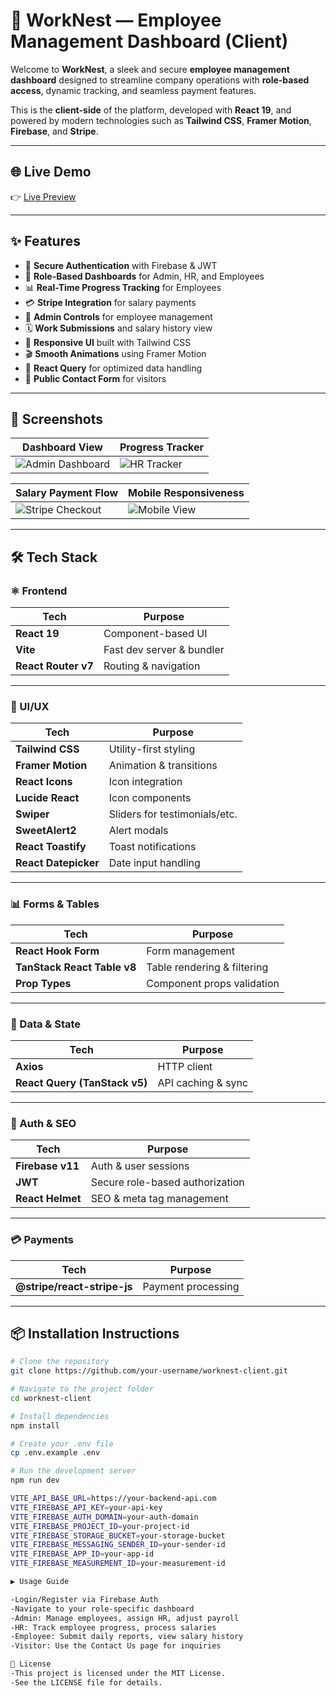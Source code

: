 # 🚀 WorkNest — Employee Management Dashboard (Client)

Welcome to **WorkNest**, a sleek and secure **employee management dashboard** designed to streamline company operations with **role-based access**, dynamic tracking, and seamless payment features.

This is the **client-side** of the platform, developed with **React 19**, and powered by modern technologies such as **Tailwind CSS**, **Framer Motion**, **Firebase**, and **Stripe**.

---

## 🌐 Live Demo

👉 [Live Preview](https://work-nest-client.web.app)

---

## ✨ Features

- 🔐 **Secure Authentication** with Firebase & JWT
- 👥 **Role-Based Dashboards** for Admin, HR, and Employees
- 📊 **Real-Time Progress Tracking** for Employees
- 💳 **Stripe Integration** for salary payments
- 🧾 **Admin Controls** for employee management
- 🗓️ **Work Submissions** and salary history view
- 🎨 **Responsive UI** built with Tailwind CSS
- 🎬 **Smooth Animations** using Framer Motion
- 🔄 **React Query** for optimized data handling
- 📨 **Public Contact Form** for visitors

---

## 📸 Screenshots

| Dashboard View         | Progress Tracker          |
|------------------------|---------------------------|
| ![Admin Dashboard](https://via.placeholder.com/600x400) | ![HR Tracker](https://via.placeholder.com/600x400) |

| Salary Payment Flow    | Mobile Responsiveness     |
|------------------------|---------------------------|
| ![Stripe Checkout](https://via.placeholder.com/600x400) | ![Mobile View](https://via.placeholder.com/600x400) |

---

## 🛠 Tech Stack

### ⚛️ Frontend

| Tech                     | Purpose                        |
|--------------------------|---------------------------------|
| **React 19**             | Component-based UI              |
| **Vite**                 | Fast dev server & bundler       |
| **React Router v7**      | Routing & navigation            |

---

### 🎨 UI/UX

| Tech                     | Purpose                        |
|--------------------------|---------------------------------|
| **Tailwind CSS**         | Utility-first styling           |
| **Framer Motion**        | Animation & transitions         |
| **React Icons**          | Icon integration                |
| **Lucide React**         | Icon components                 |
| **Swiper**               | Sliders for testimonials/etc.   |
| **SweetAlert2**          | Alert modals                    |
| **React Toastify**       | Toast notifications             |
| **React Datepicker**     | Date input handling             |

---

### 📊 Forms & Tables

| Tech                             | Purpose                      |
|----------------------------------|-------------------------------|
| **React Hook Form**              | Form management               |
| **TanStack React Table v8**      | Table rendering & filtering   |
| **Prop Types**                   | Component props validation    |

---

### 🔌 Data & State

| Tech                         | Purpose                          |
|------------------------------|-----------------------------------|
| **Axios**                    | HTTP client                       |
| **React Query (TanStack v5)**| API caching & sync                |

---

### 🔐 Auth & SEO

| Tech               | Purpose                          |
|--------------------|-----------------------------------|
| **Firebase v11**   | Auth & user sessions              |
| **JWT**            | Secure role-based authorization   |
| **React Helmet**   | SEO & meta tag management         |

---

### 💳 Payments

| Tech                         | Purpose              |
|------------------------------|-----------------------|
| **@stripe/react-stripe-js** | Payment processing     |

---

## 📦 Installation Instructions

```bash
# Clone the repository
git clone https://github.com/your-username/worknest-client.git

# Navigate to the project folder
cd worknest-client

# Install dependencies
npm install

# Create your .env file
cp .env.example .env

# Run the development server
npm run dev

VITE_API_BASE_URL=https://your-backend-api.com
VITE_FIREBASE_API_KEY=your-api-key
VITE_FIREBASE_AUTH_DOMAIN=your-auth-domain
VITE_FIREBASE_PROJECT_ID=your-project-id
VITE_FIREBASE_STORAGE_BUCKET=your-storage-bucket
VITE_FIREBASE_MESSAGING_SENDER_ID=your-sender-id
VITE_FIREBASE_APP_ID=your-app-id
VITE_FIREBASE_MEASUREMENT_ID=your-measurement-id

▶️ Usage Guide

-Login/Register via Firebase Auth
-Navigate to your role-specific dashboard
-Admin: Manage employees, assign HR, adjust payroll
-HR: Track employee progress, process salaries
-Employee: Submit daily reports, view salary history
-Visitor: Use the Contact Us page for inquiries

📄 License
-This project is licensed under the MIT License.
-See the LICENSE file for details.
